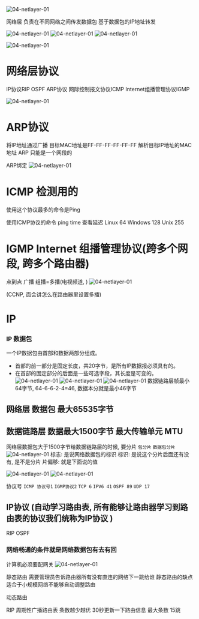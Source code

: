 
![04-netlayer-01](image/04-netlayer-01.png)


网络层 负责在不同网络之间传发数据包 基于数据包的IP地址转发


![04-netlayer-01](image/04-netlayer-02.png)
![04-netlayer-01](image/04-netlayer-03.png)
![04-netlayer-01](image/04-netlayer-04.png)

![04-netlayer-01](image/04-netlayer-05.png)



# 网络层协议
IP协议RIP OSPF
ARP协议
网际控制报文协议ICMP
Internet组播管理协议IGMP

![04-netlayer-01](image/04-netlayer-06.png)

# ARP协议

将IP地址通过广播 目标MAC地址是FF-FF-FF-FF-FF-FF 解析目标IP地址的MAC地址
ARP 只能是一个网段的

ARP绑定
![04-netlayer-01](image/04-netlayer-07.png)


# ICMP 检测用的
使用这个协议最多的命令是Ping

使用ICMP协议的命令
ping time 查看延迟
Linux  64
Windows  128
Unix 255


# IGMP Internet  组播管理协议(跨多个网段, 跨多个路由器)
点到点
广播
组播=多播(电视频道, )
![04-netlayer-01](image/04-netlayer-08.png)

(CCNP,  面会讲怎么在路由器里设置多播)




# IP 

### IP 数据包


一个IP数据包由首部和数据两部分组成。
- 首部的前一部分是固定长度，共20字节，是所有IP数据报必须具有的。
- 在首部的固定部分的后面是一些可选字段，其长度是可变的。
![04-netlayer-01](image/04-netlayer-09.png)
![04-netlayer-01](image/04-netlayer-10.png)
![04-netlayer-01](image/04-netlayer-11.png)
数据链路层帧最小64字节,  64-6-6-2-4=46, 数据本分就是最小46字节


## 网络层  数据包 最大65535字节
## 数据链路层 数据最大1500字节   最大传输单元 MTU

网络层数据包大于1500字节给数据链路层的时候, 要分片 `包分片`   `数据包分片 `
![04-netlayer-01](image/04-netlayer-12.png)
标志: 是说网络数据包的标识
标识: 是说这个分片后面还有没有, 是不是分片
片偏移: 就是下面说的值

![04-netlayer-01](image/04-netlayer-13.png)
![04-netlayer-01](image/04-netlayer-14.png)


协议号 `ICMP 协议号1`  `IGMP协议2` `TCP 6`  `IPV6 41`  `OSPF 89`  `UDP 17`


## IP协议 (自动学习路由表, 所有能够让路由器学习到路由表的协议我们统称为IP协议 )
RIP
OSPF

### 网络畅通的条件就是网络数据包有去有回
计算机必须要配网关
![04-netlayer-01](image/04-netlayer-15.png)

静态路由
需要管理员告诉路由器所有没有直连的网络下一跳给谁
静态路由的缺点适合于小规模网络不能够自动调整路由

动态路由

RIP 周期性广播路由表 条数越少越优 30秒更新一下路由信息 最大条数 15跳

